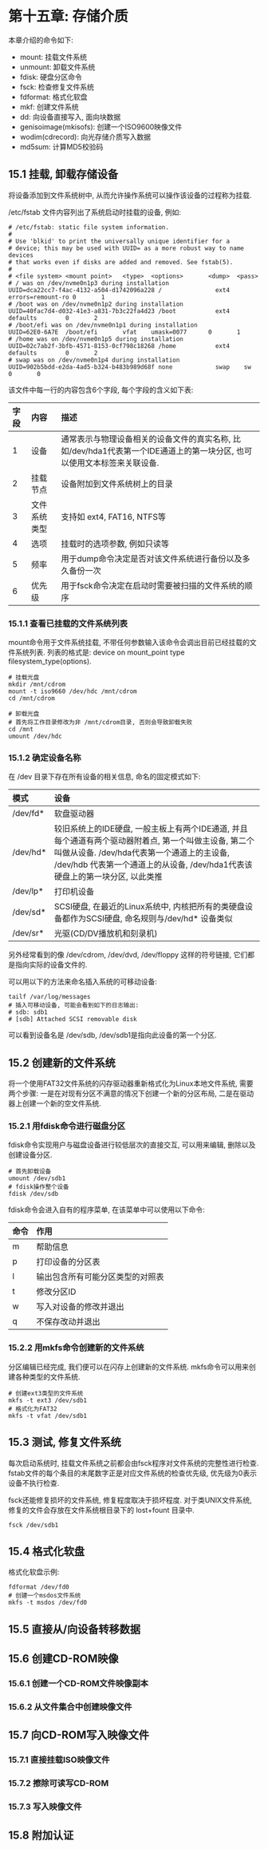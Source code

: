 # 第十五章: 存储介质 #

本章介绍的命令如下:

- mount: 挂载文件系统
- unmount: 卸载文件系统
- fdisk: 硬盘分区命令
- fsck: 检查修复文件系统
- fdformat: 格式化软盘
- mkf: 创建文件系统
- dd: 向设备直接写入, 面向块数据
- genisoimage(mkisofs): 创建一个ISO9600映像文件
- wodim(cdrecord): 向光存储介质写入数据
- md5sum: 计算MD5校验码

## 15.1 挂载, 卸载存储设备 ##

将设备添加到文件系统树中, 从而允许操作系统可以操作该设备的过程称为挂载.

/etc/fstab 文件内容列出了系统启动时挂载的设备, 例如:

```
# /etc/fstab: static file system information.
#
# Use 'blkid' to print the universally unique identifier for a
# device; this may be used with UUID= as a more robust way to name devices
# that works even if disks are added and removed. See fstab(5).
#
# <file system> <mount point>   <type>  <options>       <dump>  <pass>
# / was on /dev/nvme0n1p3 during installation
UUID=dca22cc7-f4ac-4132-a504-d1742096a228 /               ext4    errors=remount-ro 0       1
# /boot was on /dev/nvme0n1p2 during installation
UUID=40fac7d4-d032-41e3-a831-7b3c22fa4d23 /boot           ext4    defaults        0       2
# /boot/efi was on /dev/nvme0n1p1 during installation
UUID=62E0-6A7E  /boot/efi       vfat    umask=0077      0       1
# /home was on /dev/nvme0n1p5 during installation
UUID=02c7ab2f-3bfb-4571-8153-0cf798c18268 /home           ext4    defaults        0       2
# swap was on /dev/nvme0n1p4 during installation
UUID=902b5bdd-e2da-4ad5-b324-b483b989d68f none            swap    sw              0       0
```

该文件中每一行的内容包含6个字段, 每个字段的含义如下表:

| 字段 | 内容 | 描述 |
|:--|:--|:--|
| 1 | 设备 | 通常表示与物理设备相关的设备文件的真实名称, 比如/dev/hda1代表第一个IDE通道上的第一块分区, 也可以使用文本标签来关联设备. |
| 2 | 挂载节点 | 设备附加到文件系统树上的目录 |
| 3 | 文件系统类型 | 支持如 ext4, FAT16, NTFS等 |
| 4 | 选项 | 挂载时的选项参数, 例如只读等 |
| 5 | 频率 | 用于dump命令决定是否对该文件系统进行备份以及多久备份一次 |
| 6 | 优先级 | 用于fsck命令决定在启动时需要被扫描的文件系统的顺序 |

### 15.1.1 查看已挂载的文件系统列表 ###

mount命令用于文件系统挂载, 不带任何参数输入该命令会调出目前已经挂载的文件系统列表. 列表的格式是: device on mount\_point type filesystem\_type(options).

```
# 挂载光盘
mkdir /mnt/cdrom
mount -t iso9660 /dev/hdc /mnt/cdrom
cd /mnt/cdrom

# 卸载光盘
# 首先将工作目录修改为非 /mnt/cdrom目录, 否则会导致卸载失败
cd /mnt
umount /dev/hdc
```

### 15.1.2 确定设备名称 ###

在 /dev 目录下存在所有设备的相关信息, 命名的固定模式如下:

| 模式 | 设备 |
|:--|:--|
| /dev/fd* | 软盘驱动器 |
| /dev/hd* | 较旧系统上的IDE硬盘, 一般主板上有两个IDE通道, 并且每个通道有两个驱动器附着点, 第一个叫做主设备, 第二个叫做从设备. /dev/hda代表第一个通道上的主设备, /dev/hdb 代表第一个通道上的从设备, /dev/hda1代表该硬盘上的第一块分区, 以此类推 |
| /dev/lp* | 打印机设备 |
| /dev/sd* | SCSI硬盘, 在最近的Linux系统中, 内核把所有的类硬盘设备都作为SCSI硬盘, 命名规则与/dev/hd* 设备类似 |
| /dev/sr* | 光驱(CD/DV播放机和刻录机)

另外经常看到的像 /dev/cdrom, /dev/dvd, /dev/floppy 这样的符号链接, 它们都是指向实际的设备文件的.

可以用以下的方法来命名插入系统的可移动设备:

```
tailf /var/log/messages
# 插入可移动设备, 可能会看到如下的日志输出:
# sdb: sdb1
# [sdb] Attached SCSI removable disk
```
可以看到设备名是 /dev/sdb, /dev/sdb1是指向此设备的第一个分区.

## 15.2 创建新的文件系统 ##

将一个使用FAT32文件系统的闪存驱动器重新格式化为Linux本地文件系统, 需要两个步骤: 一是在对现有分区不满意的情况下创建一个新的分区布局, 二是在驱动器上创建一个新的空文件系统.

### 15.2.1 用fdisk命令进行磁盘分区 ###

fdisk命令实现用户与磁盘设备进行较低层次的直接交互, 可以用来编辑, 删除以及创建设备分区.

```
# 首先卸载设备
umount /dev/sdb1
# fdisk操作整个设备
fdisk /dev/sdb
```

fdisk命令会进入自有的程序菜单, 在该菜单中可以使用以下命令:

| 命令 | 作用 |
|:--|:--|
| m | 帮助信息 |
| p | 打印设备的分区表 |
| l | 输出包含所有可能分区类型的对照表 |
| t | 修改分区ID |
| w | 写入对设备的修改并退出 |
| q | 不保存改动并退出 |

### 15.2.2 用mkfs命令创建新的文件系统 ###

分区编辑已经完成, 我们便可以在闪存上创建新的文件系统. mkfs命令可以用来创建各种类型的文件系统.

```
# 创建ext3类型的文件系统
mkfs -t ext3 /dev/sdb1
# 格式化为FAT32
mkfs -t vfat /dev/sdb1
```

## 15.3 测试, 修复文件系统 ##

每次启动系统时, 挂载文件系统之前都会由fsck程序对文件系统的完整性进行检查. fstab文件的每个条目的末尾数字正是对应文件系统的检查优先级, 优先级为0表示设备不执行检查.

fsck还能修复损坏的文件系统, 修复程度取决于损坏程度. 对于类UNIX文件系统, 修复的文件会存放在文件系统根目录下的 lost+fount 目录中.

```
fsck /dev/sdb1
```

## 15.4 格式化软盘 ##

格式化软盘示例:

```
fdformat /dev/fd0
# 创建一个msdos文件系统
mkfs -t msdos /dev/fd0
```

## 15.5 直接从/向设备转移数据 ##

## 15.6 创建CD-ROM映像 ##

### 15.6.1 创建一个CD-ROM文件映像副本 ###

### 15.6.2 从文件集合中创建映像文件 ###

## 15.7 向CD-ROM写入映像文件 ##

### 15.7.1 直接挂载ISO映像文件 ###

### 15.7.2 擦除可读写CD-ROM ###

### 15.7.3 写入映像文件 ###

## 15.8 附加认证 ##
